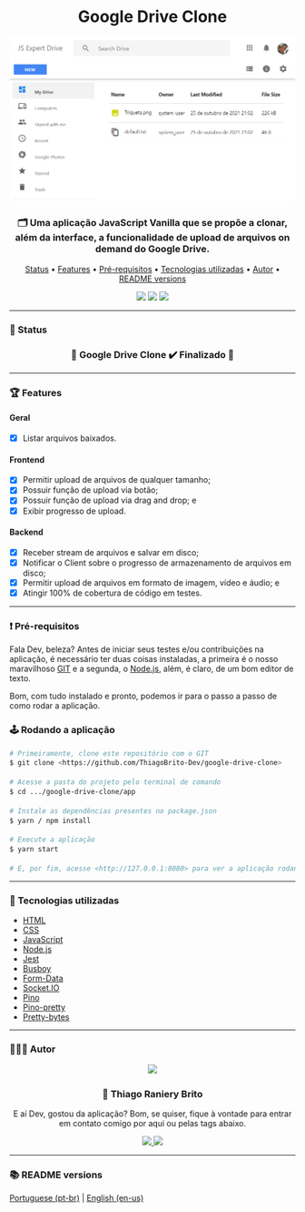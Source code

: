 <div align="center">
  <div>
    <h1>Google Drive Clone</h1>
    <img src="./.github/google-drive-clone.png" />
    <h3>
      🗂️ Uma aplicação JavaScript Vanilla que se propõe a clonar, além da interface, a funcionalidade de upload de arquivos on demand do Google Drive.
    </h3>
  </div>

  <p>
    <a href="#-status">Status</a> •
    <a href="#-features">Features</a> •
    <a href="#%EF%B8%8F-pré-requisitos">Pré-requisitos</a> •
    <a href="#-tecnologias-utilizadas">Tecnologias utilizadas</a> •
    <a href="#-autor">Autor</a> •
    <a href="#-readme-versions">README versions</a>
  </p>

  <div>
    <img src="https://img.shields.io/github/license/ThiagoBrito-Dev/Podcastr?color=4285f4&style=for-the-badge" />
    <img src="https://img.shields.io/static/v1?label=version&message=1.0.0&color=4285f4&style=for-the-badge" />
    <img src="https://img.shields.io/static/v1?label=yarn&message=v1.22.5&color=4285f4&style=for-the-badge" />
  </div>
</div>

<hr>

### 🏁 Status

<h3 align="center">
  🎉 Google Drive Clone ✔️ Finalizado 🎉
</h3>

<hr>

### 🏆 Features

#### Geral

- [x] Listar arquivos baixados.

#### Frontend

- [x] Permitir upload de arquivos de qualquer tamanho;
- [x] Possuir função de upload via botão;
- [x] Possuir função de upload via drag and drop; e
- [x] Exibir progresso de upload.

#### Backend

- [x] Receber stream de arquivos e salvar em disco;
- [x] Notificar o Client sobre o progresso de armazenamento de arquivos em disco;
- [x] Permitir upload de arquivos em formato de imagem, vídeo e áudio; e
- [x] Atingir 100% de cobertura de código em testes.

<hr>

### ❗️ Pré-requisitos

Fala Dev, beleza? Antes de iniciar seus testes e/ou contribuições na aplicação, é necessário ter duas coisas instaladas, a primeira é o nosso maravilhoso [GIT](https://git-scm.com) e a segunda, o [Node.js](https://nodejs.org/en/), além, é claro, de um bom editor de texto.

Bom, com tudo instalado e pronto, podemos ir para o passo a passo de como rodar a aplicação.

### 🕹️ Rodando a aplicação

```bash
# Primeiramente, clone este repositório com o GIT
$ git clone <https://github.com/ThiagoBrito-Dev/google-drive-clone>

# Acesse a pasta do projeto pelo terminal de comando
$ cd .../google-drive-clone/app

# Instale as dependências presentes no package.json
$ yarn / npm install

# Execute a aplicação
$ yarn start

# E, por fim, acesse <http://127.0.0.1:8080> para ver a aplicação rodando no servidor local
```

<hr>

### 🔮 Tecnologias utilizadas

- [HTML](https://devdocs.io/html/)
- [CSS](https://devdocs.io/css/)
- [JavaScript](https://devdocs.io/javaScript/)
- [Node.js](https://nodejs.org/en/)
- [Jest](https://jestjs.io/pt-BR/)
- [Busboy](https://www.npmjs.com/package/busboy)
- [Form-Data](https://www.npmjs.com/package/form-data)
- [Socket.IO](https://socket.io/)
- [Pino](https://www.npmjs.com/package/pino)
- [Pino-pretty](https://www.npmjs.com/package/pino-pretty)
- [Pretty-bytes](https://www.npmjs.com/package/pretty-bytes)

<hr>

### 👨🏽‍🎓 Autor

<div align="center">
  <img src="https://github.com/ThiagoBrito-Dev.png" width="250px" />

  <br />

  <div>
    <h3>
      🤝 Thiago Raniery Brito
    </h3>
    <p>E aí Dev, gostou da aplicação? Bom, se quiser, fique à vontade para entrar em contato comigo por aqui ou pelas tags abaixo.</p>
  </div>
  
  <div>
    <a href="https://www.linkedin.com/in/thiagoranierybrito/">
      <img src="https://img.shields.io/badge/-LinkedIn-blue?style=for-the-badge&logo=Linkedin&logoColor=white&link=https://www.linkedin.com/in/thiagoranierybrito/" />
    </a>
    <a href="mailto:thiagobritotrs@gmail.com">
      <img src="https://img.shields.io/badge/-Gmail-c14438?style=for-the-badge&logo=Gmail&logoColor=white&link=mailto:thiagobritotrs@gmail.com" />
    </a>
  </div>
</div>

<hr>

### 📚 README versions

<div>
  <a href="https://github.com/ThiagoBrito-Dev/google-drive-clone/blob/main/README.md">Portuguese (pt-br)</a>
  |   
  <a href="https://github.com/ThiagoBrito-Dev/google-drive-clone/blob/main/README-en.md">English (en-us)</a>
</div>

